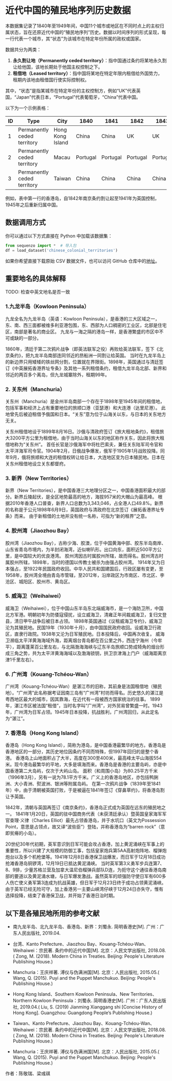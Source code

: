 # 近代中国的殖民地序列历史数据

本数据集记录了1840年至1949年间，中国11个城市或地区在不同时点上的主权归属状态，旨在还原近代中国的“殖民地序列”历史。数据以时间序列的形式呈现，每一行代表一个城市，其“状态”为该城市在特定年份所属的政权或国家。

数据共分为两类：

1. **永久割让地（Permanently ceded territory）**：指中国通过条约将某地永久割让给他国，该地长期处于他国主权控制之下。
2. **租借地（Leased territory）**：指中国将某地在特定年限内租借给外国势力，租期内该地由租借国行使实际控制权。

其中，“状态”是指某城市在特定年份的主权控制方，例如“UK”代表英国，“Japan”代表日本，“Portugal”代表葡萄牙，“China”代表中国。

以下为一个示例表格：

| ID | Type                        | City             | 1840     | 1841     | 1842     | 1843     | 1844     | ... | 1945     | 1946     | 1947     | 1948     | 1949     |
| -- | --------------------------- | ---------------- | -------- | -------- | -------- | -------- | -------- | --- | -------- | -------- | -------- | -------- | -------- |
| 1  | Permanently ceded territory | Hong Kong Island | China    | China    | UK       | UK       | UK       | ... | China    | China    | China    | China    | China    |
| 2  | Permanently ceded territory | Macau            | Portugal | Portugal | Portugal | Portugal | Portugal | ... | Portugal | Portugal | Portugal | Portugal | Portugal |
| 3  | Permanently ceded territory | Taiwan           | China    | China    | China    | China    | China    | ... | Japan    | Japan    | Japan    | China    | China    |

例如，表中第一行的香港岛，自1842年南京条约割让起至1941年为英国控制，1945年之后重新归属中国。

## 数据调用方式

你可以通过以下方式直接在 Python 中加载该数据集：

```python
from sequenzo import *  # 导入包
df = load_dataset('chinese_colonial_territories')
```

如果你希望直接下载原始 CSV 数据文件，也可以访问 GitHub 仓库中的[地址](https://github.com/Liang-Team/Sequenzo/blob/main/sequenzo/datasets/chinese_colonial_territories.csv)。

## 重要地名的具体解释

TODO: 检查中英文地名是否一致

### 1.九龙半岛（Kowloon Peninsula）

九龙全名为九龙半岛（英语：Kowloon Peninsula），是香港的三大区域之一，东、南、西三面都被维多利亚港包围，东、西部为人口稠密的工业区，北部是住宅区，南部是著名的商业区。
九龙与一海之隔的港岛一样，是香港繁盛的市区中不可或缺的一部分。

1860年，清廷于第二次鸦片战争（即英法联军之役）再败给英法联军，签下《北京条约》，把九龙半岛南部连同邻近的昂船洲一同割让给英国。
当时在九龙半岛上的新边界只用矮矮的铁丝网分割，位置就在界限街。1898年，英国通过与清廷签订《中英展拓香港界址专条》及其他一系列租借条约，租借九龙半岛北部、新界和邻近的两百多个离岛，但九龙城寨除外，租期99年。

### 2. 关东州（Manchuria）

关东州（Manchuria）是金州半岛南部一个存在于1898年至1945年间的租借地，包括军事和经济上占有重要地位的旅顺口港（亚瑟港）和大连港（达里尼港）。
此地曾先后被迫租借予俄国和日本。“关东”意为位于山海关以东，与日本的关东地方无关。

关东州租借地设于1899年8月16日。沙俄与清政府签订《旅大租地条约》，租借旅大3200平方公里为租借地，由于当时山海关以东的地区称作关东，因此将旅大租借地称为“关东州”。
首任长官是沙俄海军中将杜巴索夫，兼任关东陆军司令官和太平洋海军司令官。1904年2月，日俄战争爆发，俄军于1905年1月战败投降。同年9月，俄将旅顺和大连的租借权转让给日本，大连地区变为日本殖民地。日本在关东州租借地设立关东都督府。

### 3. 新界（New Territories）

新界（New Territories），是中国香港三大地理分区之一，中国香港面积最大的部分。新界丘陵起伏，是全区地势最高的地方，海拔957米的大帽山为最高峰。
根据2010年香港人口普查，新界人口总数为3,343,046，占全港人口49.8%。新界的名称是于公元1898年6月9日，英国政府与清政府在北京签订《展拓香港界址专条》而来。
由于新租借的土地并没有统一名称，可指为“新的租界”之意。

### 4. 胶州湾（Jiaozhou Bay）

胶州湾（Jiaozhou Bay），古称少海、胶澳，位于中国黄海中部、胶东半岛南岸、山东省青岛市境内，为半封闭海湾，近似喇叭形。出口向东，面积近500平方公里，是中国较大的优良港湾。
胶州湾因古时属胶州所辖，故而得名。胶州湾古时属胶州所辖，1898年，当时的德国以传教士被杀为由强占胶州湾。
1914年又为日本强占，至1922年民国政府收回。中华人民共和国建国后，行政区屡有变更，至1958年，胶州湾全境由青岛市管辖，至2012年，沿岸政区为市南区、市北区、李沧区、城阳区、胶州市、黄岛区。

### 5. 威海卫（Weihaiwei）

威海卫（Weihaiwei），位于中国山东半岛东北端威海市，是一个海防卫所，中国北方军港。明朝初年为防倭寇侵扰，设立威海卫，清雍正年间裁威海卫，复归文登县，清日甲午战争后被日本占领。
1898年英国通过《议租威海卫专约》，威海卫沦为其殖民地。民国19年（1930年十月），由中国国民政府收回。设威海卫行政区，直隶行政院。1938年又沦为日军殖民地。日本投降后，中国再次收复。
威海卫濒临太平洋黄海海域外海，距离烟台青岛都在百公里之外，西连宁海州（今牟平），距离蓬莱百公里左右，与北隔渤海海峡与辽东半岛旅顺口势成犄角的烟台形成三角之势，共为太平洋黄海海域以及渤海锁钥，拱卫京津海上门户（威海距离京津1千里左右）。

### 6. 广州湾（Kouang-Tchéou-Wan）

广州湾（Kouang-Tchéou-Wan）是湛江市的旧称，其前身是法国租借地（殖民地）。“广州湾”此名称据考证因南三岛有“广州湾”村坊而得名。历史悠久的湛江是粤西地区最大的城市，因其靠海，在近代有一段被西方国家统治的往事。
1899年，湛江市区被法国“租借”，当时名字叫“广州湾”，对外贸易曾繁盛一时。1943年，广州湾为日军占领。1945年日本投降，抗战胜利，广州湾回归，从此定名为“湛江”。 

### 7. 香港岛（Hong Kong Island）

香港岛（Hong Kong Island），简称为港岛，是中国香港最繁华的地方。香港岛是香港地区的一部分，其历史地位因条约不同而特殊，但1997年回归的是整个香港。
香港岛上山地面积占了大半，高度在300至400米，最高峰太平山海拔554米。现今港岛最繁华的平地，大多是填海而来。香港岛是香港的主要岛屿，亦是中国香港第二大岛屿，仅次于大屿山岛。
面积（和周围小岛）为80.25平方千米（1996年3月），另有一说为78.1平方千米。广义上的香港岛地区，亦包括鸭脷洲、大小青洲、熨波洲、银洲等附属岛屿。
在第一次鸦片战争（1839年至1841年）中，由于清朝被英国打败，于是被逼在1841年签订《穿鼻草约》，将香港岛割让予英国。

1842年，清朝与英国再签订《南京条约》，香港岛正式成为英国在远东的殖民地之一。
1841年1月20日，英国的驻中国商务代表（未获清廷承认）暨英国皇家海军军官查理·义律（Charles Elliot）最先占领香港岛，并于水坑口（英文为Possession Point，意思是占领点，故又译“波些臣”）登陆，并称香港岛为“barren rock”（意即贫瘠的小岛）。

20世纪30年代初期，英军意识到日军可能会攻占香港，加上黄泥涌峡在军事上的重要性，所以兴建了大规模的防御工事，包括皇家炮兵第5AA高射炮阵地、榴弹炮炮台以及多个机枪堡等。1941年12月8日香港保卫战爆发，而日军于12月18日成功抢滩香港岛铜锣湾，12月19日已抵达黄泥涌峡。
当时英军第3义勇军步兵连第7、8、9排，少量苏格兰营及加拿大温尼伯榴弹兵部队D连，为扼守这个通往香港岛南部的要道以及黄泥涌水塘，与日军爆发激战。虽然英军的顽强防守使日军有600多人伤亡使义勇军第3连成为抗战英雄，但日军于12月23日终于成功占领黄泥涌峡。由于英军已经无险可守，加上香港另一主要山峡湾仔峡于12月24日亦失守，惟有选择投降，结束了香港保卫战，并开始了香港日治时期。

## 以下是各殖民地所用的参考文献

* 南九龙半岛、北九龙半岛、香港岛、新界：刘蜀永. 简明香港史[M]. 广州：广东人民出版社, 2019.04.
* 台湾、Kanto Prefecture、Jiaozhou Bay、Kouang-Tchéou-Wan、Weihaiwei：宗民著. 条约中的近代中国[M]. 北京：人民文学出版社, 2018.08.( Zong, M. (2018). Modern China in Treaties. Beijing: People's Literature Publishing House.)
* Manchuria：王庆祥著. 溥仪与伪满洲国[M]. 北京：人民出版社, 2015.05.( Wang, Q. (2015). Puyi and the Puppet Manchukuo. Beijing: People's Publishing House.)

* Hong Kong Island、Southern Kowloon Peninsula、New Territories、Northern Kowloon Peninsula：刘蜀永. 简明香港史[M]. 广州：广东人民出版社, 2019.04.( Liu, S. (2019) Jianming Xianggang shi [Concise History of Hong Kong]. Guangzhou: Guangdong People’s Publishing House.)
* Taiwan、Kanto Prefecture、Jiaozhou Bay、Kouang-Tchéou-Wan、Weihaiwei：宗民著. 条约中的近代中国[M]. 北京：人民文学出版社, 2018.08.( Zong, M. (2018). Modern China in Treaties. Beijing: People's Literature Publishing House.)
* Manchuria：王庆祥著. 溥仪与伪满洲国[M]. 北京：人民出版社, 2015.05.( Wang, Q. (2015). Puyi and the Puppet Manchukuo. Beijing: People's Publishing House.)

作者：陈敬瑞、梁彧祺